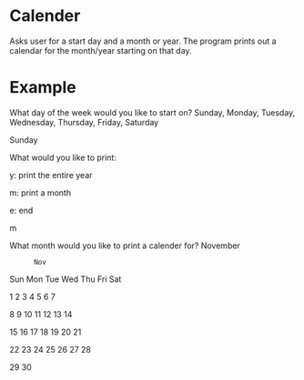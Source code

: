 # Calender
Asks user for a start day and a month or year. The program prints out a calendar for the month/year starting on that day.
# Example
What day of the week would you like to start on? Sunday, Monday, Tuesday, Wednesday, Thursday, Friday, Saturday

Sunday

What would you like to print:

y: print the entire year

m: print a month

e: end

m

What month would you like to print a calender for? November

          Nov

Sun Mon Tue Wed Thu Fri Sat 

1   2   3   4   5   6   7

8   9   10  11  12  13  14

15  16  17  18  19  20  21

22  23  24  25  26  27  28

29  30  
